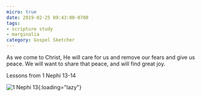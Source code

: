 ```yaml
---
micro: true
date: 2019-02-25 09:43:00-0700
tags:
- scripture study
- marginalia
category: Gospel Sketcher
---
```


As we come to Christ, He will care for us and remove our fears and give us peace. We will want to share that peace, and will find great joy.

Lessons from 1 Nephi 13-14

![1 Nephi 13](https://media.bennorris.org/images/gospelsketcher/uploads/2019/0768575c69.jpg){:loading="lazy"}
